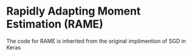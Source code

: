 # Rapidly Adapting Moment Estimation (RAME)

The code for RAME is inherited from the original implimention of SGD in Keras
